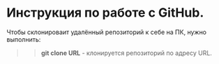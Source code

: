 # Инструкция по работе с GitHub.  
Чтобы склонироваит удалённый репозиторий к себе на ПК, нужно выполнить:  
>> **git clone URL** - клонируется репозиторий по адресу URL.